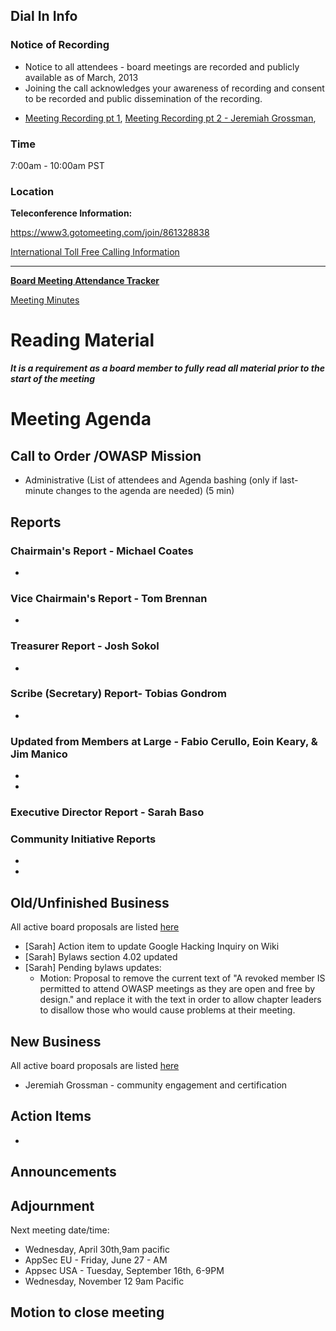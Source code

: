 ## Dial In Info

### Notice of Recording

  - Notice to all attendees - board meetings are recorded and publicly
    available as of March, 2013
  - Joining the call acknowledges your awareness of recording and
    consent to be recorded and public dissemination of the recording.

<!-- end list -->

  - [Meeting Recording
    pt 1](http://74f6907b3bd0907a354a-9a5cad5a20e11694f60874cbf25347e2.r86.cf2.rackcdn.com/OWASP_Board_Meeting_3-3-14_7.08_AM.mov),
    [Meeting Recording pt 2 - Jeremiah
    Grossman](http://74f6907b3bd0907a354a-9a5cad5a20e11694f60874cbf25347e2.r86.cf2.rackcdn.com/OWASP_Board_Meeting_3-3-14_9.06_AM.mov),

### Time

7:00am - 10:00am PST

### Location

**Teleconference Information:**

<https://www3.gotomeeting.com/join/861328838>

[International Toll Free Calling
Information](International_Toll_Free_Calling_Information "wikilink")

-----

**[Board Meeting Attendance
Tracker](https://docs.google.com/a/owasp.org/spreadsheet/ccc?key=0ApZ9zE0hx0LNdG5uRzNYZE8ycDFabnBWNkU4SFpwREE)**

[Meeting
Minutes](https://docs.google.com/a/owasp.org/document/d/1eQ2FHAS0xO-jMImz9UIpAc6eLl7HSWMZdvFenzKc7s8/edit#)

# Reading Material

***It is a requirement as a board member to fully read all material
prior to the start of the meeting***

# Meeting Agenda

## Call to Order /OWASP Mission

  - Administrative (List of attendees and Agenda bashing (only if
    last-minute changes to the agenda are needed) (5 min)

## Reports

### Chairmain's Report - Michael Coates

  -
### Vice Chairmain's Report - Tom Brennan

  -
### Treasurer Report - Josh Sokol

  -
### Scribe (Secretary) Report- Tobias Gondrom

  -
### Updated from Members at Large - Fabio Cerullo, Eoin Keary, & Jim Manico

  -
  -
### Executive Director Report - Sarah Baso

### Community Initiative Reports

  -
  -
## Old/Unfinished Business

All active board proposals are listed
[here](https://drive.google.com/folderview?id=0BxSfMVkfLvslVXdvUFV3NkxucWc&usp=sharing)

  - \[Sarah\] Action item to update Google Hacking Inquiry on Wiki
  - \[Sarah\] Bylaws section 4.02 updated
  - \[Sarah\] Pending bylaws updates:
      - Motion: Proposal to remove the current text of "A revoked member
        IS permitted to attend OWASP meetings as they are open and free
        by design." and replace it with the text in order to allow
        chapter leaders to disallow those who would cause problems at
        their meeting.

## New Business

All active board proposals are listed
[here](https://drive.google.com/folderview?id=0BxSfMVkfLvslVXdvUFV3NkxucWc&usp=sharing)

  - Jeremiah Grossman - community engagement and certification

## Action Items

  -
## Announcements

## Adjournment

Next meeting date/time:

  - Wednesday, April 30th,9am pacific
  - AppSec EU - Friday, June 27 - AM
  - Appsec USA - Tuesday, September 16th, 6-9PM
  - Wednesday, November 12 9am Pacific

## Motion to close meeting